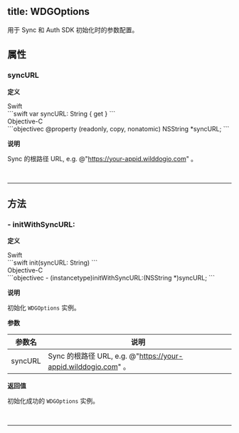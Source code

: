 title: WDGOptions
---

用于 Sync 和 Auth SDK 初始化时的参数配置。


## 属性

### syncURL

**定义**

<div class="swift-lan">Swift</div>```swift
var syncURL: String { get }
```
<div class="objectivec-lan">Objective-C</div>```objectivec
@property (readonly, copy, nonatomic) NSString *syncURL;
```

**说明**

 Sync 的根路径 URL, e.g. @"https://your-appid.wilddogio.com" 。

</br>

---





## 方法

### - initWithSyncURL:

**定义**

<div class="swift-lan">Swift</div>```swift
init(syncURL: String)
```
<div class="objectivec-lan">Objective-C</div>```objectivec
- (instancetype)initWithSyncURL:(NSString *)syncURL;
```

**说明**

初始化 `WDGOptions` 实例。
 
 


**参数**

 参数名 | 说明 
---|---
syncURL| Sync 的根路径 URL, e.g. @"https://your-appid.wilddogio.com" 。




**返回值**

初始化成功的 `WDGOptions` 实例。


</br>

---



